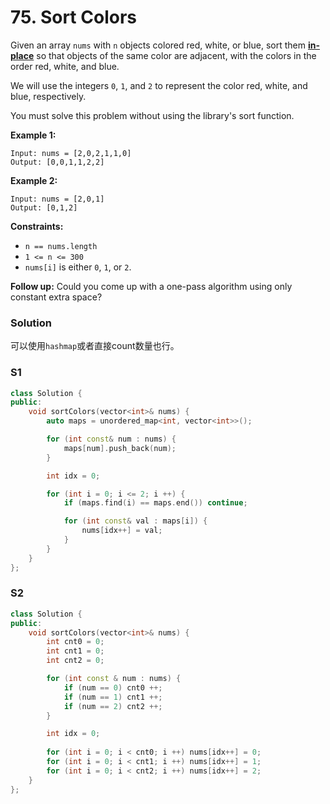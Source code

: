 # 75. Sort Colors

Given an array `nums` with `n` objects colored red, white, or blue, sort them **[in-place](https://en.wikipedia.org/wiki/In-place_algorithm)** so that objects of the same color are adjacent, with the colors in the order red, white, and blue.

We will use the integers `0`, `1`, and `2` to represent the color red, white, and blue, respectively.

You must solve this problem without using the library's sort function.

 

**Example 1:**

```
Input: nums = [2,0,2,1,1,0]
Output: [0,0,1,1,2,2]
```

**Example 2:**

```
Input: nums = [2,0,1]
Output: [0,1,2]
```

 

**Constraints:**

- `n == nums.length`
- `1 <= n <= 300`
- `nums[i]` is either `0`, `1`, or `2`.

 

**Follow up:** Could you come up with a one-pass algorithm using only constant extra space?

### Solution

可以使用`hashmap`或者直接count数量也行。

### S1

```c++
class Solution {
public:
    void sortColors(vector<int>& nums) {
        auto maps = unordered_map<int, vector<int>>();

        for (int const& num : nums) {
            maps[num].push_back(num);
        }

        int idx = 0;

        for (int i = 0; i <= 2; i ++) {
            if (maps.find(i) == maps.end()) continue;

            for (int const& val : maps[i]) {
                nums[idx++] = val;
            }
        }
    }
};
```

### S2

```c++
class Solution {
public:
    void sortColors(vector<int>& nums) {
        int cnt0 = 0;
        int cnt1 = 0;
        int cnt2 = 0;

        for (int const & num : nums) {
            if (num == 0) cnt0 ++;
            if (num == 1) cnt1 ++;
            if (num == 2) cnt2 ++;
        }

        int idx = 0;
        
        for (int i = 0; i < cnt0; i ++) nums[idx++] = 0;
        for (int i = 0; i < cnt1; i ++) nums[idx++] = 1;
        for (int i = 0; i < cnt2; i ++) nums[idx++] = 2;
    }
};
```



